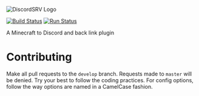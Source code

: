 ![DiscordSRV Logo](http://i.imgur.com/VTJtlli.png)

[![Build Status](http://scarsz.tech:8080/buildStatus/icon?job=DiscordSRV)](http://scarsz.tech:8080/job/DiscordSRV/) [![Run Status](https://img.shields.io/github/license/Scarsz/DiscordSRV.svg)](https://github.com/Scarsz/DiscordSRV/blob/master/LICENSE)

A Minecraft to Discord and back link plugin

# Contributing
Make all pull requests to the `develop` branch. Requests made to `master` will be denied. Try your best to follow the coding practices. For config options, follow the way options are named in a CamelCase fashion.
